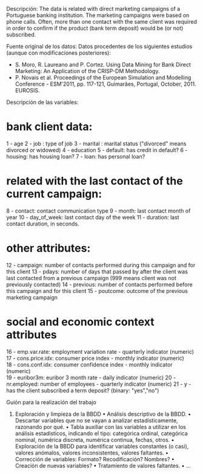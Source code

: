 Descripción:  The data is related with direct marketing campaigns of a Portuguese banking institution. The marketing campaigns were based on phone calls. Often, more than one contact with the same client was required in order to confirm if the product (bank term deposit) would be (or not) subscribed. 

Fuente original de los datos:  Datos procedentes de los siguientes estudios (aunque con modificaciones posteriores):
-	S. Moro, R. Laureano and P. Cortez. Using Data Mining for Bank Direct Marketing: An Application of the CRISP-DM Methodology. 
-	P. Novais et al. Proceedings of the European Simulation and Modelling Conference - ESM'2011, pp. 117-121, Guimarães, Portugal, October, 2011. EUROSIS.

Descripción de las variables:

# bank client data:
   1 - age 
   2 - job : type of job 
   3 - marital : marital status ("divorced" means divorced or widowed)
   4 - education 
   5 - default: has credit in default? 
   6 - housing: has housing loan? 
   7 - loan: has personal loan? 

   # related with the last contact of the current campaign:
   8 - contact: contact communication type 
   9 - month: last contact month of year 
  10 - day_of_week: last contact day of the week 
  11 - duration: last contact duration, in seconds. 

   # other attributes:
  12 - campaign: number of contacts performed during this campaign and for this client
  13 - pdays: number of days that passed by after the client was last contacted from a previous campaign (999 means client was not previously contacted)
  14 - previous: number of contacts performed before this campaign and for this client 
  15 - poutcome: outcome of the previous marketing campaign 

   # social and economic context attributes
  16 - emp.var.rate: employment variation rate - quarterly indicator (numeric)
  17 - cons.price.idx: consumer price index - monthly indicator (numeric)     
  18 - cons.conf.idx: consumer confidence index - monthly indicator (numeric)     
  19 - euribor3m: euribor 3 month rate - daily indicator (numeric)
  20 - nr.employed: number of employees - quarterly indicator (numeric)
  21 - y - has the client subscribed a term deposit? (binary: "yes","no")


Guión para la realización del trabajo

1.	Exploración y limpieza de la BBDD
•	Análisis descriptivo de la BBDD.
•	Descartar variables que no se vayan a analizar estadísticamente, razonando por qué.
•	Tabla auxiliar con las variables a utilizar en los análisis estadísticos, indicando el tipo: categórica ordinal, categórica nominal, numérica discreta, numérica continua, fechas, otros.
•	Exploración de la BBDD para identificar variables constantes (o casi), valores anómalos, valores inconsistentes, valores faltantes.
•	Corrección de variables: Formato? Recodificación? Nombres?
•	Creación de nuevas variables?
•	Tratamiento de valores faltantes.
•	…
